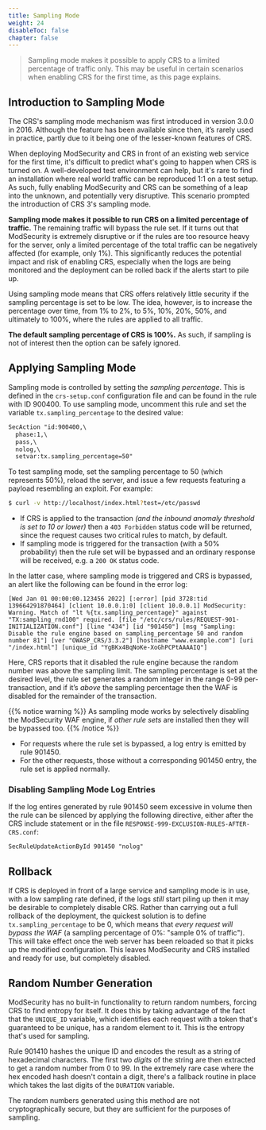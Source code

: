 ```yaml
---
title: Sampling Mode
weight: 24
disableToc: false
chapter: false
---
```


> Sampling mode makes it possible to apply CRS to a limited percentage of traffic only. This may be useful in certain scenarios when enabling CRS for the first time, as this page explains.

## Introduction to Sampling Mode

The CRS's sampling mode mechanism was first introduced in version 3.0.0 in 2016. Although the feature has been available since then, it’s rarely used in practice, partly due to it being one of the lesser-known features of CRS.

When deploying ModSecurity and CRS in front of an existing web service for the first time, it's difficult to predict what's going to happen when CRS is turned on. A well-developed test environment can help, but it's rare to find an installation where real world traffic can be reproduced 1:1 on a test setup. As such, fully enabling ModSecurity and CRS can be something of a leap into the unknown, and potentially very disruptive. This scenario prompted the introduction of CRS 3's sampling mode.

**Sampling mode makes it possible to run CRS on a limited percentage of traffic.** The remaining traffic will bypass the rule set. If it turns out that ModSecurity is extremely disruptive or if the rules are too resource heavy for the server, only a limited percentage of the total traffic can be negatively affected (for example, only 1%). This significantly reduces the potential impact and risk of enabling CRS, especially when the logs are being monitored and the deployment can be rolled back if the alerts start to pile up.

Using sampling mode means that CRS offers relatively little security if the sampling percentage is set to be low. The idea, however, is to increase the percentage over time, from 1% to 2%, to 5%, 10%, 20%, 50%, and ultimately to 100%, where the rules are applied to all traffic.

**The default sampling percentage of CRS is 100%.** As such, if sampling is not of interest then the option can be safely ignored.

## Applying Sampling Mode

Sampling mode is controlled by setting the *sampling percentage*. This is defined in the `crs-setup.conf` configuration file and can be found in the rule with ID 900400. To use sampling mode, uncomment this rule and set the variable `tx.sampling_percentage` to the desired value:

```apache
SecAction "id:900400,\
  phase:1,\
  pass,\
  nolog,\
  setvar:tx.sampling_percentage=50"
```

To test sampling mode, set the sampling percentage to 50 (which represents 50%), reload the server, and issue a few requests featuring a payload resembling an exploit. For example:

```bash
$ curl -v http://localhost/index.html?test=/etc/passwd
```

* If CRS is applied to the transaction *(and the inbound anomaly threshold is set to 10 or lower)* then a `403 Forbidden` status code will be returned, since the request causes two critical rules to match, by default.
* If sampling mode is triggered for the transaction (with a 50% probability) then the rule set will be bypassed and an ordinary response will be received, e.g. a `200 OK` status code.

In the latter case, where sampling mode is triggered and CRS is bypassed, an alert like the following can be found in the error log:

```
[Wed Jan 01 00:00:00.123456 2022] [:error] [pid 3728:tid 139664291870464] [client 10.0.0.1:0] [client 10.0.0.1] ModSecurity: Warning. Match of "lt %{tx.sampling_percentage}" against "TX:sampling_rnd100" required. [file "/etc/crs/rules/REQUEST-901-INITIALIZATION.conf"] [line "434"] [id "901450"] [msg "Sampling: Disable the rule engine based on sampling_percentage 50 and random number 81"] [ver "OWASP_CRS/3.3.2"] [hostname "www.example.com"] [uri "/index.html"] [unique_id "YgBKx4BqNoKe-XoGhPCPtAAAAIQ"]
```

Here, CRS reports that it disabled the rule engine because the random number was above the sampling limit. The sampling percentage is set at the desired level, the rule set generates a random integer in the range 0-99 per-transaction, and if it’s *above* the sampling percentage then the WAF is disabled for the remainder of the transaction.

{{% notice warning %}}
As sampling mode works by selectively disabling the ModSecurity WAF engine, if *other rule sets* are installed then they will be bypassed too.
{{% /notice %}}

* For requests where the rule set is bypassed, a log entry is emitted by rule 901450.
* For the other requests, those without a corresponding 901450 entry, the rule set is applied normally.

### Disabling Sampling Mode Log Entries

If the log entires generated by rule 901450 seem excessive in volume then the rule can be silenced by applying the following directive, either after the CRS include statement or in the file `RESPONSE-999-EXCLUSION-RULES-AFTER-CRS.conf`:

```apache
SecRuleUpdateActionById 901450 "nolog"
```

## Rollback

If CRS is deployed in front of a large service and sampling mode is in use, with a low sampling rate defined, if the logs *still* start piling up then it may be desirable to completely disable CRS. Rather than carrying out a full rollback of the deployment, the quickest solution is to define `tx.sampling_percentage` to be 0, which means that *every request will bypass the WAF* (a sampling percentage of 0%: "sample 0% of traffic"). This will take effect once the web server has been reloaded so that it picks up the modified configuration. This leaves ModSecurity and CRS installed and ready for use, but completely disabled.

## Random Number Generation

ModSecurity has no built-in functionality to return random numbers, forcing CRS to find entropy for itself. It does this by taking advantage of the fact that the `UNIQUE_ID` variable, which identifies each request with a token that's guaranteed to be unique, has a random element to it. This is the entropy that's used for sampling.

Rule 901410 hashes the unique ID and encodes the result as a string of hexadecimal characters. The first two *digits* of the string are then extracted to get a random number from 0 to 99. In the extremely rare case where the hex encoded hash doesn't contain a digit, there's a fallback routine in place which takes the last digits of the `DURATION` variable.

The random numbers generated using this method are not cryptographically secure, but they are sufficient for the purposes of sampling.
